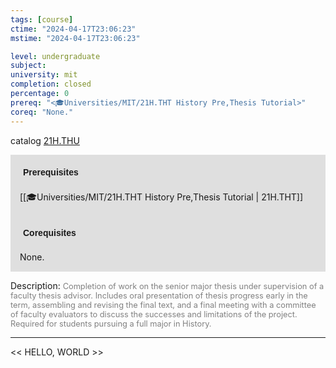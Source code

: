 ```yaml
---
tags: [course]
ctime: "2024-04-17T23:06:23"
mstime: "2024-04-17T23:06:23"

level: undergraduate
subject: 
university: mit
completion: closed
percentage: 0
prereq: "<🎓Universities/MIT/21H.THT History Pre,Thesis Tutorial>"
coreq: "None."
---
```


catalog [21H.THU](http://student.mit.edu/catalog/m21Hb.html#21H.THU)

<span style="display: block; padding: 15px; background-color: rgb(100, 100, 100, 0.2);"><font id="m_prereq2390_0" style="display: block; font-family: Arial, sans-serif; font-weight: bold; padding: 5px">Prerequisites</font><br><span id="prereq2390_0">[[🎓Universities/MIT/21H.THT History Pre,Thesis Tutorial | 21H.THT]]</span></span>
<span style="display: block; padding: 15px; background-color: rgb(100, 100, 100, 0.2);"><font id="m_coreq2390_0" style="display: block; font-family: Arial, sans-serif; font-weight: bold; padding: 5px">Corequisites</font><br><span id="coreq2390_0">None.</span></span>

<font style="">Description:</font>
<font style="color: grey; font-size: 0.8rem;">Completion of work on the senior major thesis under supervision of a faculty thesis advisor. Includes oral presentation of thesis progress early in the term, assembling and revising the final text, and a final meeting with a committee of faculty evaluators to discuss the successes and limitations of the project. Required for students pursuing a full major in History.</font>



---

<< HELLO, WORLD >>
